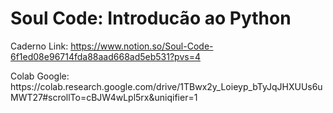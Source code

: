 # Soul Code: Introducão ao Python

Caderno Link: https://www.notion.so/Soul-Code-6f1ed08e96714fda88aad668ad5eb531?pvs=4
<p>Colab Google: https://colab.research.google.com/drive/1TBwx2y_Loieyp_bTyJqJHXUUs6uMWT27#scrollTo=cBJW4wLpl5rx&uniqifier=1</p>
